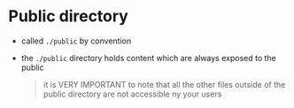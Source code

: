 # Public directory

-   called `./public` by convention
-   the `./public` directory holds content which are always exposed to the public

    > it is VERY IMPORTANT to note that all the other files outside of the public directory are not accessible ny your users
